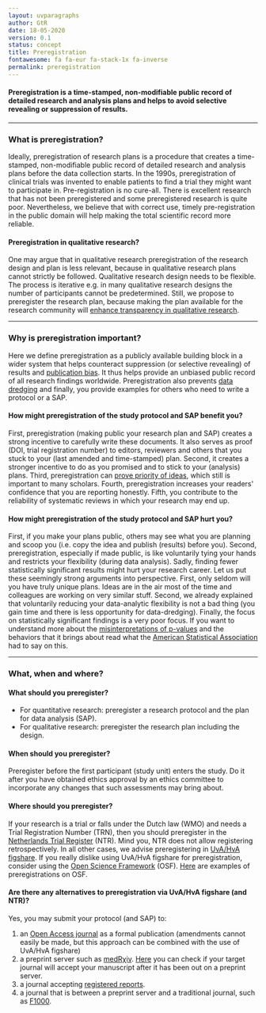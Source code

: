 ```yaml
---
layout: uvparagraphs
author: GtR
date: 18-05-2020
version: 0.1
status: concept
title: Preregistration
fontawesome: fa fa-eur fa-stack-1x fa-inverse
permalink: preregistration
---
```


#### Preregistration is a time-stamped, non-modifiable public record of detailed research and analysis plans and helps to avoid selective revealing or suppression of results.

---

### What is preregistration?
Ideally, preregistration of research plans is a procedure that creates a time-stamped, non-modifiable public record of detailed research and analysis plans before the data collection starts. In the 1990s, preregistration of clinical trials was invented to enable patients to find a trial they might want to participate in. Pre-registration is no cure-all. There is excellent research that has not been preregistered and some preregistered research is quite poor. Nevertheless, we believe that with correct use, timely pre-registration in the public domain will help making the total scientific record more reliable.

#### Preregistration in qualitative research?
One may argue that in qualitative research preregistration of the research design and plan is less relevant, because in qualitative research plans cannot strictly be followed. Qualitative research design needs to be flexible. The process is iterative e.g. in many qualitative research designs the number of participants cannot be predetermined. Still, we propose to preregister the research plan, because making the plan available for the research community will [enhance transparency in qualitative research](https://doi.org/10.1080/08989621.2019.1580147).

---

### Why is preregistration important?
Here we define preregistration as a publicly available building block in a wider system that helps counteract suppression (or selective revealing) of results and [publication bias](https://en.wikipedia.org/wiki/Publication_bias). It thus helps provide an unbiased public record of all research findings worldwide. Preregistration also prevents [data dredging](https://en.wikipedia.org/wiki/Data_dredging) and finally, you provide examples for others who need to write a protocol or a SAP.

#### How might preregistration of the study protocol and SAP benefit you?
First, preregistration (making public your research plan and SAP) creates a strong incentive to carefully write these documents. It also serves as proof (DOI, trial registration number) to editors, reviewers and others that you stuck to your (last amended and time-stamped) plan. Second, it creates a stronger incentive to do as you promised and to stick to your (analysis) plans. Third, preregistration can [prove priority of ideas](https://doi.org/10.1007/s11948-015-9701-x), which still is important to many scholars. Fourth, preregistration increases your readers' confidence that you are reporting honestly. Fifth, you contribute to the reliability of systematic reviews in which your research may end up.

#### How might preregistration of the study protocol and SAP hurt you?
First, if you make your plans public, others may see what you are planning and scoop you (i.e. copy the idea and publish (results) before you). Second, preregistration, especially if made public, is like voluntarily tying your hands and restricts your flexibility (during data analysis). Sadly, finding fewer statistically significant results might hurt your research career. Let us put these seemingly strong arguments into perspective. First, only seldom will you have truly unique plans. Ideas are in the air most of the time and colleagues are working on very similar stuff. Second, we already explained that voluntarily reducing your data-analytic flexibility is not a bad thing (you gain time and there is less opportunity for data-dredging). Finally, the focus on statistically significant findings is a very poor focus. If you want to understand more about the [misinterpretations of p-values](https://doi.org/10.1053/j.seminhematol.2008.04.003) and the behaviors that it brings about read what the [American Statistical Association](https://www.amstat.org/asa/files/pdfs/P-ValueStatement.pdf) had to say on this.

---  

### What, when and where?

#### What should you preregister?
* For quantitative research: preregister a research protocol and the plan for data analysis (SAP). 
* For qualitative research: preregister the research plan including the design.

#### When should you preregister?
Preregister before the first participant (study unit) enters the study. Do it after you have obtained ethics approval by an ethics committee to incorporate any changes that such assessments may bring about.

#### Where should you preregister?
If your research is a trial or falls under the Dutch law (WMO) and needs a Trial Registration Number (TRN), then you should preregister in the [Netherlands Trial Register](https://www.trialregister.nl/) (NTR). Mind you, NTR does not allow registering retrospectively. In all other cases, we advise preregistering in [UvA/HvA figshare](https://uvaauas.figshare.com/auas). If you really dislike using UvA/HvA figshare for preregistration, consider using the [Open Science Framework](https://osf.io/) (OSF). [Here](https://osf.io/e6auq/wiki/Example%20Preregistrations/) are examples of preregistrations on OSF.

#### Are there any alternatives to preregistration via UvA/HvA figshare (and NTR)?
Yes, you may submit your protocol (and SAP) to:
1.	an [Open Access journal](https://doaj.org/) as a formal publication (amendments cannot easily be made, but this approach can be combined with the use of UvA/HvA figshare)
2.	a preprint server such as [medRχiv](https://www.medrxiv.org/). [Here](https://v2.sherpa.ac.uk/romeo/) you can check if your target journal will accept your manuscript after it has been out on a preprint server.
3.	a journal accepting [registered reports](https://www.cos.io/rr).
4.	a journal that is between a preprint server and a traditional journal, such as [F1000](https://f1000research.com/).



